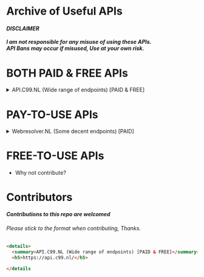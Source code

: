 # Archive of Useful APIs

#### _DISCLAIMER_
***I am not responsible for any misuse of using these APIs.<br>
API Bans may occur if misused, Use at your own risk.***


#

# BOTH PAID & FREE APIs
<details>
  <summary>API.C99.NL (Wide range of endpoints) [PAID & FREE]</summary>
  <h5>https://api.c99.nl/</h5>

</details>

# PAY-TO-USE APIs
<details>
  <summary>Webresolver.NL (Some decent endpoints) [PAID]</summary>
  <h5>https://webresolver.nl/</h5>
</details>

# FREE-TO-USE APIs

- Why not contribute?

# Contributors
***Contributions to this repo are welcomed***
###### Please stick to the format when contributing, Thanks.
```html
<details>
  <summary>API.C99.NL (Wide range of endpoints) [PAID & FREE]</summary>
  <h5>https://api.c99.nl/</h5>

</details
```
